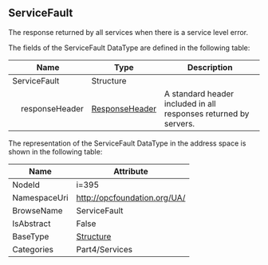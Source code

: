 <!-- datatype -->
## ServiceFault
The response returned by all services when there is a service level error.  
<!-- end of description -->
The fields of the ServiceFault DataType are defined in the following table:  

|Name|Type|Description|
|---|---|---|
|ServiceFault|Structure||
|&nbsp;&nbsp;&nbsp;&nbsp;responseHeader|[ResponseHeader](../../../Part4/Services/ResponseHeader/readme.md)|A standard header included in all responses returned by servers.|

The representation of the ServiceFault DataType in the address space is shown in the following table:  

|Name|Attribute|
|---|---|
|NodeId|i=395|
|NamespaceUri|http://opcfoundation.org/UA/|
|BrowseName|ServiceFault|
|IsAbstract|False|
|BaseType|[Structure](../../../Part3/DataTypes/Structure/readme.md)|
|Categories|Part4/Services|


